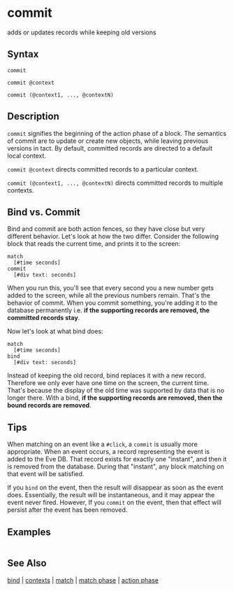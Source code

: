 ---
---

# commit

adds or updates records while keeping old versions

## Syntax

```
commit

commit @context

commit (@context1, ..., @contextN)
```

## Description

`commit` signifies the beginning of the action phase of a block. The semantics of commit are to update or create new objects, while leaving previous versions in tact. By default, committed records are directed to a default local context.

`commit @context` directs committed records to a particular context.

`commit (@context1, ..., @contextN)` directs committed records to multiple contexts.

## Bind vs. Commit

Bind and commit are both action fences, so they have close but very different behavior. Let's look at how the two differ. Consider the following block that reads the current time, and prints it to the screen:

```
match
  [#time seconds]
commit
  [#div text: seconds]
```

When you run this, you'll see that every second you a new number gets added to the screen, while all the previous numbers remain. That's the behavior of commit. When you commit something, you're adding it to the database permanently i.e. **if the supporting records are removed, the committed records stay**.

Now let's look at what bind does:

```
match
  [#time seconds]
bind
  [#div text: seconds]
```

Instead of keeping the old record, bind replaces it with a new record. Therefore we only ever have one time on the screen, the current time. That's because the display of the old time was supported by data that is no longer there. With a bind, **if the supporting records are removed, then the bound records are removed**.

## Tips

When matching on an event like a `#click`, a `commit` is usually more appropriate. When an event occurs, a record representing the event is added to the Eve DB. That record exists for exactly one "instant", and then it is removed from the database. During that "instant", any block matching on that event will be satisfied. 

If you `bind` on the event, then the result will disappear as soon as the event does. Essentially, the result will be instantaneous, and it may appear the event never fired. However, If you `commit` on the event, then that effect will persist after the event has been removed.

## Examples

```
```

## See Also

[bind](bind.md) | [contexts](context.md) | [match](match.md) | [match phase](match-phase.md) | [action phase](action-phase.md)
